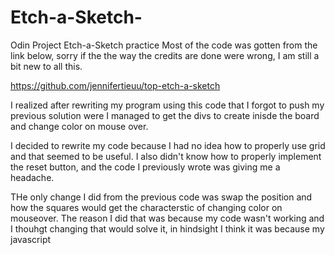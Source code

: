 # Etch-a-Sketch-
Odin Project Etch-a-Sketch practice 
Most of the code was gotten from the link below, sorry if the the way the credits are done were wrong, I am still a bit new to all this.

https://github.com/jennifertieuu/top-etch-a-sketch


I realized after rewriting my program using this code that I forgot to push my previous solution were I managed to get the divs to create inisde the board and change color on mouse over. 

I decided to rewrite my code because I had no idea how to properly use grid and that seemed to be useful. I also didn't know how to properly implement the reset button, and the code I previously wrote was giving me a headache. 

THe only change I did from the previous code was swap the position and how the squares would get the characterstic of changing color on mouseover. The reason I did that was because my code wasn't working and I thouhgt changing that would solve it, in hindsight I think it was because my javascript <script> was positioned differently and didn't use defer. 
